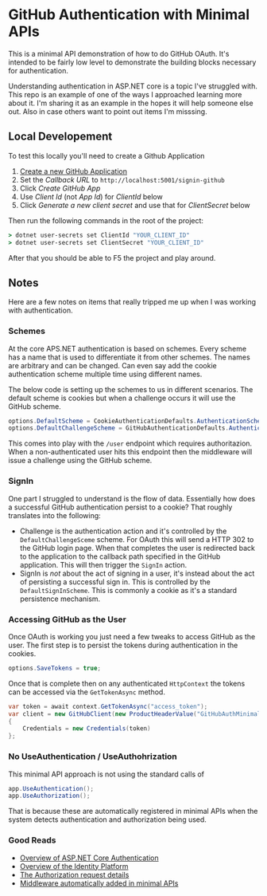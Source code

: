 # GitHub Authentication with Minimal APIs

This is a minimal API demonstration of how to do GitHub OAuth. It's intended to be fairly low level to demonstrate the building blocks necessary for authentication.

Understanding authentication in ASP.NET core is a topic I've struggled with. This repo is an example of one of the ways I approached learning more about it. I'm sharing it as an example in the hopes it will help someone else out. Also in case others want to point out items I'm misssing.

## Local Developement

To test this locally you'll need to create a Github Application 

1. [Create a new GitHub Application](https://github.com/settings/apps/new)
2. Set the _Callback URL_ to `http://localhost:5001/signin-github`
3. Click _Create GitHub App_
4. Use _Client Id_ (not _App Id_) for _ClientId_ below
5. Click _Generate a new client secret_ and use that for _ClientSecret_ below

Then run the following commands in the root of the project:

```cmd
> dotnet user-secrets set ClientId "YOUR_CLIENT_ID"
> dotnet user-secrets set ClientSecret "YOUR_CLIENT_ID"
```

After that you should be able to F5 the project and play around.

## Notes

Here are a few notes on items that really tripped me up when I was working with authentication.

### Schemes

At the core APS.NET authentication is based on schemes. Every scheme has a name that is used to differentiate it from other schemes. The names are arbitrary and can be changed. Can even say add the cookie authentication scheme multiple time using different names.

The below code is setting up the schemes to us in different scenarios. The default scheme is cookies but when a challenge occurs it will use the GitHub scheme.

```csharp
options.DefaultScheme = CookieAuthenticationDefaults.AuthenticationScheme;
options.DefaultChallengeScheme = GitHubAuthenticationDefaults.AuthenticationScheme;
```

This comes into play with the `/user` endpoint which requires authoritazion. When a non-authenticated user hits this endpoint then the middleware will issue a challenge using the GitHub scheme.

### SignIn

One part I struggled to understand is the flow of data. Essentially how does a successful GitHub authentication persist to a cookie? That roughly translates into the following: 

- Challenge is the authentication action and it's controlled by the `DefaultChallengeSceme` scheme. For OAuth this will send a HTTP 302 to the GitHub login page. When that completes the user is redirected back to the application to the callback path specified in the GitHub application. This will then trigger the `SignIn` action.
- SignIn is _not_ about the act of signing in a user, it's instead about the act of persisting a successful sign in. This is controlled by the `DefaultSignInScheme`. This is commonly a cookie as it's a standard persistence mechanism.

### Accessing GitHub as the User

Once OAuth is working you just need a few tweaks to access GitHub as the user. The first step is to persist the tokens during authentication in the cookies.

```csharp
options.SaveTokens = true;
```

Once that is complete then on any authenticated `HttpContext` the tokens can be accessed via the `GetTokenAsync` method.

```csharp
var token = await context.GetTokenAsync("access_token");
var client = new GitHubClient(new ProductHeaderValue("GitHubAuthMinimal"))
{
    Credentials = new Credentials(token)
};
```

### No UseAuthentication / UseAuthohrization

This minimal API approach is not using the standard calls of 

```csharp
app.UseAuthentication();
app.UseAuthorization();
```

That is because these are automatically registered in minimal APIs when the system detects authentication and authorization being used.

### Good Reads

- [Overview of ASP.NET Core Authentication](https://learn.microsoft.com/en-us/aspnet/core/security/authentication)
- [Overview of the Identity Platform](https://learn.microsoft.com/en-us/entra/fundamentals/identity-fundamental-concepts)
- [The Authorization request details](https://www.oauth.com/oauth2-servers/authorization/the-authorization-request/)
- [Middleware automatically added in minimal APIs](https://learn.microsoft.com/en-us/aspnet/core/fundamentals/minimal-apis/middleware?view=aspnetcore-8.0)
